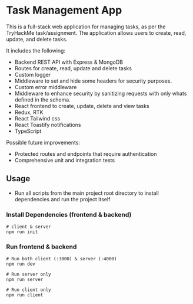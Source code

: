 # Task Management App  

This is a full-stack web application for managing tasks, as per the TryHackMe task/assignment. The application allows users to create, read, update, and delete tasks.

It includes the following:

- Backend REST API with Express & MongoDB
- Routes for create, read, update and delete tasks
- Custom logger 
- Middleware to set and hide some headers for security purposes.  
- Custom error middleware 
- Middleware to enhance security by sanitizing requests with only whats defined in the schema.
- React frontend to create, update, delete and view tasks
- Redux, RTK
- React Tailwind css
- React Toastify notifications
- TypeScript

Possible future improvements:
- Protected routes and endpoints that require authentication
- Comprehensive unit and integration tests

## Usage

- Run all scripts from the main project root directory to install dependencies and run the project itself


### Install Dependencies (frontend & backend)

```
# client & server
npm run init
```

### Run frontend & backend

```
# Run both client (:3000) & server (:4000)
npm run dev 

# Run server only
npm run server

# Run client only
npm run client
```
